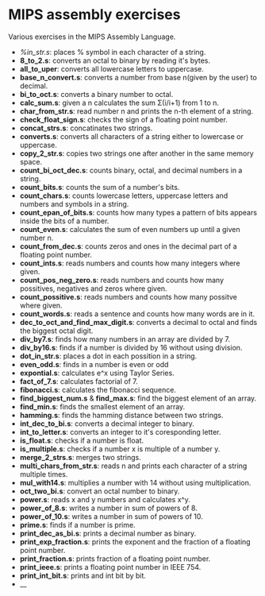 # MIPS assembly exercises

Various exercises in the MIPS Assembly Language.

* _%_in_str.s__: places % symbol in each character of a string.
* __8_to_2.s__: converts an octal to binary by reading it's bytes.
* __all_to_uper__: converts all lowercase letters to uppercase.
* __base_n_convert.s__: converts a number from base n(given by the user) to decimal.
* __bi_to_oct.s__: converts a binary number to octal.
* __calc_sum.s__: given a n calculates the sum Σ(i/i+1) from 1 to n.
* __char_from_str.s__: read number n and prints the n-th element of a string.
* __check_float_sign.s__: checks the sign of a floating point number.
* __concat_strs.s__: concatinates two strings.
* __converts.s__: converts all characters of a string either to lowercase or uppercase.
* __copy_2_str.s__: copies two strings one after another in the same memory space.
* __count_bi_oct_dec.s__: counts binary, octal, and decimal numbers in a string.
* __count_bits.s__: counts the sum of a number's bits.
* __count_chars.s__: counts lowercase letters, uppercase letters and numbers and symbols in a string.
* __count_epan_of_bits.s__: counts how many types a pattern of bits appears inside the bits of a number.
* __count_even.s__: calculates the sum of even numbers up until a given number n.
* __count_from_dec.s__: counts zeros and ones in the decimal part of a floating point number.
* __count_ints.s__: reads numbers and counts how many integers where given.
* __count_pos_neg_zero.s__: reads numbers and counts how many possitives, negatives and zeros where given.
* __count_possitive.s__: reads numbers and counts how many possitve where given.
* __count_words.s__: reads a sentence and counts how many words are in it.
* __dec_to_oct_and_find_max_digit.s__: converts a decimal to octal and finds the biggest octal digit.
* __div_by7.s__: finds how many numbers in an array are divided by 7.
* __div_by16.s__: finds if a number is divided by 16 without using division.
* __dot_in_str.s__: places a dot in each possition in a string.
* __even_odd.s__: finds in a number is even or odd
* __expontial.s__: calculates e^x using Taylor Series.
* __fact_of_7.s__: calculates factorial of 7.
* __fibonacci.s__: calculates the fibonacci sequence.
* __find_biggest_num.s__ & __find_max.s__: find the biggest element of an array.
* __find_min.s__: finds the smallest element of an array.
* __hamming.s__: finds the hamming distance between two strings.
* __int_dec_to_bi.s__: converts a decimal integer to binary.
* __int_to_letter.s__: converts an integer to it's coresponding letter.
* __is_float.s__: checks if a number is float.
* __is_multiple.s__: checks if a number x is multiple of a number y.
* __merge_2_strs.s__: merges two strings.
* __multi_chars_from_str.s__: reads n and prints each character of a string multiple times.
* __mul_with14.s__: multiplies a number with 14 without using multiplication.
* __oct_two_bi.s__: convert an octal number to binary.
* __power.s__: reads x and y numbers and calculates x^y.
* __power_of_8.s__: writes a number in sum of powers of 8.
* __power_of_10.s__: writes a number in sum of powers of 10.
* __prime.s__: finds if a number is prime.
* __print_dec_as_bi.s__: prints a decimal number as binary.
* __print_exp_fraction.s__: prints the exponent and the fraction of a floating point number.
* __print_fraction.s__: prints fraction of a floating point number.
* __print_ieee.s__: prints a floating point number in IEEE 754.
* __print_int_bit.s__: prints and int bit by bit.
* __

